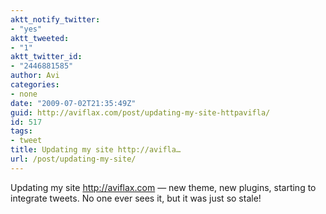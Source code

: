 ```yaml
---
aktt_notify_twitter:
- "yes"
aktt_tweeted:
- "1"
aktt_twitter_id:
- "2446881585"
author: Avi
categories:
- none
date: "2009-07-02T21:35:49Z"
guid: http://aviflax.com/post/updating-my-site-httpavifla/
id: 517
tags:
- tweet
title: Updating my site http://avifla…
url: /post/updating-my-site/
---
```

Updating my site <a href="http://aviflax.com" rel="nofollow">http://aviflax.com</a> — new theme, new plugins, starting to integrate tweets. No one ever sees it, but it was just so stale!